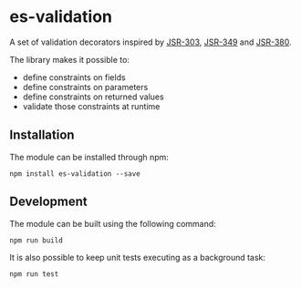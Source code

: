 # es-validation

A set of validation decorators inspired by [JSR-303](http://beanvalidation.org/1.0/), [JSR-349](http://beanvalidation.org/1.1/) and [JSR-380](http://beanvalidation.org/2.0/).

The library makes it possible to:

- define constraints on fields
- define constraints on parameters
- define constraints on returned values
- validate those constraints at runtime

## Installation

The module can be installed through npm:

```
npm install es-validation --save
```

## Development

The module can be built using the following command:

```
npm run build
```

It is also possible to keep unit tests executing as a background task:

```
npm run test
```


